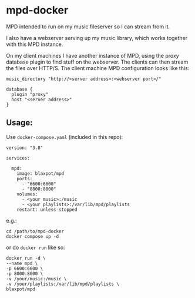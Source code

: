 # mpd-docker
MPD intended to run on my music fileserver so I can stream from it.

I also have a webserver serving up my music library, which works together with this MPD instance.

On my client machines I have another instance of MPD, using the proxy database plugin to find stuff on the webserver.
The clients can then stream the files over HTTP/S. The client machine MPD configuration looks like this:
```
music_directory "http://<server address>:<webserver port>/"

database {
  plugin "proxy"
  host "<server address>"
}
```

## Usage:
Use `docker-compose.yaml` (included in this repo):
```
version: "3.8"

services:

  mpd:
    image: blaxpot/mpd
    ports:
      - "6600:6600"
      - "8800:8800"
    volumes:
      - <your music>:/music
      - <your playlists>:/var/lib/mpd/playlists
    restart: unless-stopped
```
e.g.:
```
cd /path/to/mpd-docker
docker compose up -d
```

or do `docker run` like so:
```
docker run -d \
--name mpd \
-p 6600:6600 \
-p 8000:8000 \
-v /your/music:/music \
-v /your/playlists:/var/lib/mpd/playlists \
blaxpot/mpd
```

